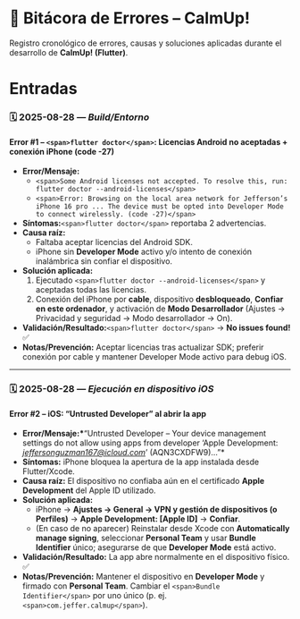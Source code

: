 # 📘 Bitácora de Errores – CalmUp!

Registro cronológico de errores, causas y soluciones aplicadas durante el desarrollo de **CalmUp! (Flutter)**.

# Entradas

### 🗓️ 2025-08-28 — _Build/Entorno_

#### Error #1 – `<span>flutter doctor</span>`: Licencias Android no aceptadas + conexión iPhone (code -27)

- **Error/Mensaje:**
  - `<span>Some Android licenses not accepted. To resolve this, run: flutter doctor --android-licenses</span>`
  - `<span>Error: Browsing on the local area network for Jefferson’s iPhone 16 pro ... The device must be opted into Developer Mode to connect wirelessly. (code -27)</span>`
- **Síntomas:**`<span>flutter doctor</span>` reportaba 2 advertencias.
- **Causa raíz:**
  - Faltaba aceptar licencias del Android SDK.
  - iPhone sin **Developer Mode** activo y/o intento de conexión inalámbrica sin confiar el dispositivo.
- **Solución aplicada:**
  1. Ejecutado `<span>flutter doctor --android-licenses</span>` y aceptadas todas las licencias.
  2. Conexión del iPhone por **cable**, dispositivo **desbloqueado**, **Confiar en este ordenador**, y activación de **Modo Desarrollador** (Ajustes → Privacidad y seguridad → Modo desarrollador → On).
- **Validación/Resultado:**`<span>flutter doctor</span>` → **No issues found!** ✅
- **Notas/Prevención:** Aceptar licencias tras actualizar SDK; preferir conexión por cable y mantener Developer Mode activo para debug iOS.

---

### 🗓️ 2025-08-28 — _Ejecución en dispositivo iOS_

#### Error #2 – iOS: “Untrusted Developer” al abrir la app

- **Error/Mensaje:\***“Untrusted Developer – Your device management settings do not allow using apps from developer ‘Apple Development: _[_jeffersonguzman167@icloud.com_]()_’ (AQN3CXDFW9)…”\*
- **Síntomas:** iPhone bloquea la apertura de la app instalada desde Flutter/Xcode.
- **Causa raíz:** El dispositivo no confiaba aún en el certificado **Apple Development** del Apple ID utilizado.
- **Solución aplicada:**
  - iPhone → **Ajustes → General → VPN y gestión de dispositivos (o Perfiles)** → **Apple Development: [Apple ID]** → **Confiar**.
  - (En caso de no aparecer) Reinstalar desde Xcode con **Automatically manage signing**, seleccionar **Personal Team** y usar **Bundle Identifier** único; asegurarse de que **Developer Mode** está activo.
- **Validación/Resultado:** La app abre normalmente en el dispositivo físico. ✅
- **Notas/Prevención:** Mantener el dispositivo en **Developer Mode** y firmado con **Personal Team**. Cambiar el `<span>Bundle Identifier</span>` por uno único (p. ej. `<span>com.jeffer.calmup</span>`).
